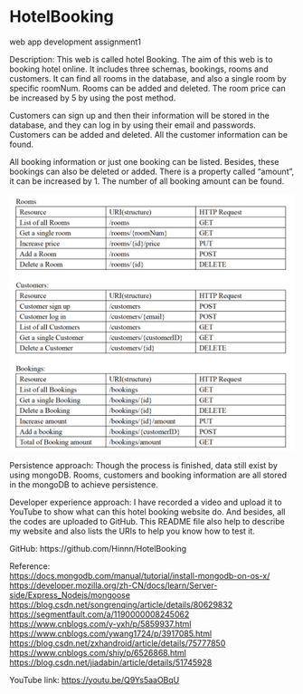# HotelBooking
web app development assignment1

<p>Description: This web is called hotel Booking. The aim of this web is to booking hotel online. It includes three schemas, bookings, rooms and customers. It can find all rooms in the database, and also a single room by specific roomNum. Rooms can be added and deleted. The room price can be increased by 5 by using the post method.</p>
<p>Customers can sign up and then their information will be stored in the database, and they can log in by using their email and passwords. Customers can be added and deleted. All the customer information can be found.</p>
<p>All booking information or just one booking can be listed. Besides, these bookings can also be deleted or added. There is a property called “amount”, it can be increased by 1. The number of all booking amount can be found.</p>

![](https://github.com/Hinnn/HotelBooking/blob/master/image/table.png)  

<p>Persistence approach: Though the process is finished, data still exist by using mongoDB. Rooms, customers and booking information are all stored in the mongoDB to achieve persistence.</p>

<p>Developer experience approach: I have recorded a video and upload it to YouTube to show what can this hotel booking website do. And besides, all the codes are uploaded to GitHub. This README file also help to describe my website and also lists the URIs to help you know how to test it.</p>
<p>GitHub: https://github.com/Hinnn/HotelBooking</p>

Reference: <br>
https://docs.mongodb.com/manual/tutorial/install-mongodb-on-os-x/<br>
https://developer.mozilla.org/zh-CN/docs/learn/Server-side/Express_Nodejs/mongoose<br>
https://blog.csdn.net/songrenqing/article/details/80629832<br>
https://segmentfault.com/a/1190000008245062<br>
https://www.cnblogs.com/y-yxh/p/5859937.html<br>
https://www.cnblogs.com/ywang1724/p/3917085.html<br>
https://blog.csdn.net/zxhandroid/article/details/75777850<br>
https://www.cnblogs.com/shiy/p/6526868.html<br>
https://blog.csdn.net/jiadabin/article/details/51745928<br>


YouTube link: https://youtu.be/Q9Ys5aaOBqU<br>


